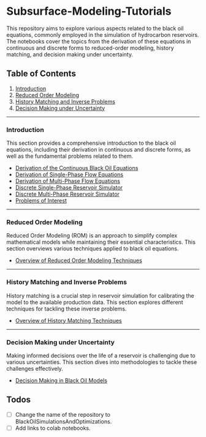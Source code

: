 # Subsurface-Modeling-Tutorials

This repository aims to explore various aspects related to the black oil equations, commonly employed in the simulation of hydrocarbon reservoirs. The notebooks cover the topics from the derivation of these equations in continuous and discrete forms to reduced-order modeling, history matching, and decision making under uncertainty.

## Table of Contents

1. [Introduction](#introduction)
2. [Reduced Order Modeling](#reduced-order-modeling)
3. [History Matching and Inverse Problems](#history-matching-and-inverse-problems)
4. [Decision Making under Uncertainty](#decision-making-under-uncertainty)

---

### Introduction

This section provides a comprehensive introduction to the black oil equations, including their derivation in continuous and discrete forms, as well as the fundamental problems related to them.

- [Derivation of the Continuous Black Oil Equations](./notebooks/01_Introduction/01_01_Derivation_of_the_Continuous_Black_Oil_Equations.ipynb)
- [Derivation of Single-Phase Flow Equations](./notebooks/01_Introduction/01_02_Derivation_of_Single_Phase_Flow_Equations.ipynb)
- [Derivation of Multi-Phase Flow Equations](./notebooks/01_Introduction/01_03_Derivation_of_Multi_Phase_Flow_Equations.ipynb)
- [Discrete Single-Phase Reservoir Simulator](./notebooks/01_Introduction/01_04_Discrete_Single_Phase_Reservoir_Simulator.ipynb)
- [Discrete Multi-Phase Reservoir Simulator](./notebooks/01_Introduction/01_05_Discrete_Multi_Phase_Reservoir_Simulator.ipynb)
- [Problems of Interest](./notebooks/01_Introduction/01_06_Problems_of_Interest.ipynb)

---

### Reduced Order Modeling

Reduced Order Modeling (ROM) is an approach to simplify complex mathematical models while maintaining their essential characteristics. This section overviews various techniques applied to black oil equations.

- [Overview of Reduced Order Modeling Techniques](./notebooks/02_Reduced_Order_Modeling/02_01_Overview_of_Reduced_Order_Modeling_Techniques.ipynb)

---

### History Matching and Inverse Problems

History matching is a crucial step in reservoir simulation for calibrating the model to the available production data. This section explores different techniques for tackling these inverse problems.

- [Overview of History Matching Techniques](./notebooks/03_History_Matching_and_Inverse_Problems/03_01_Overview_of_History_Matching_Techniques.ipynb)

---

### Decision Making under Uncertainty

Making informed decisions over the life of a reservoir is challenging due to various uncertainties. This section dives into methodologies to tackle these challenges effectively.

- [Decision Making in Black Oil Models](./notebooks/04_Decision_Making_under_Uncertainty/04_01_Decision_Making_in_Black_Oil_Models.ipynb)



## Todos
- [ ] Change the name of the repository to BlackOilSimulationsAndOptimizations.
- [ ] Add links to colab notebooks.

